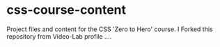 # css-course-content
Project files and content for the CSS 'Zero to Hero' course. 
I Forked this repository from Video-Lab profile ....
